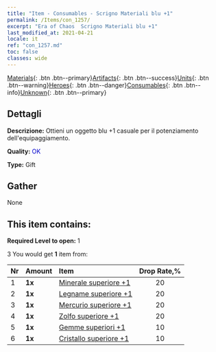 ```yaml
---
title: "Item - Consumables - Scrigno Materiali blu +1"
permalink: /Items/con_1257/
excerpt: "Era of Chaos  Scrigno Materiali blu +1"
last_modified_at: 2021-04-21
locale: it
ref: "con_1257.md"
toc: false
classes: wide
---
```

 [Materials](/it/Items/){: .btn .btn--primary}[Artifacts](/it/Items/Artifacts/){: .btn .btn--success}[Units](/it/Items/Units/){: .btn .btn--warning}[Heroes](/it/Items/Heroes/){: .btn .btn--danger}[Consumables](/it/Items/Consumables/){: .btn .btn--info}[Unknown](/it/Items/Unknown/){: .btn .btn--primary}

## Dettagli
 **Descrizione:** Ottieni un oggetto blu +1 casuale per il potenziamento dell'equipaggiamento.

 **Quality:** <span style="color: #0000CD">OK</span>

 **Type:** Gift

## Gather

  None

## This item contains:

 **Required Level to open:** 1

 3 You would get **1** item  from:

  | Nr | Amount |     Item    | Drop Rate,% |
  |:---|:-------|:------------|:---------:|
  | 1 |  **1x** | [Minerale superiore +1](/it/Items/mat_19/) | 20 | 
  | 2 |  **1x** | [Legname superiore +1](/it/Items/mat_20/) | 20 | 
  | 3 |  **1x** | [Mercurio superiore +1](/it/Items/mat_21/) | 20 | 
  | 4 |  **1x** | [Zolfo superiore +1](/it/Items/mat_22/) | 20 | 
  | 5 |  **1x** | [Gemme superiori +1](/it/Items/mat_23/) | 10 | 
  | 6 |  **1x** | [Cristallo superiore +1](/it/Items/mat_24/) | 10 | 
